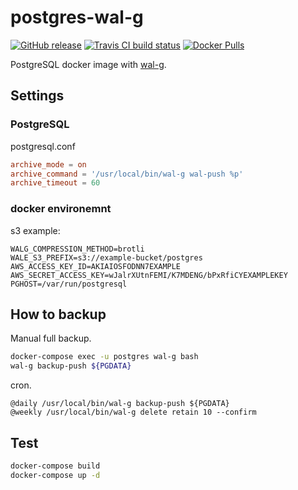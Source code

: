 # postgres-wal-g

[![GitHub release](https://img.shields.io/github/release/zyun-i/postgres-wal-g.svg)][releases]
[![Travis CI build status](https://img.shields.io/travis/zyun-i/postgres-wal-g/master.svg?label=Travis%20CI)][travis]
[![Docker Pulls](https://img.shields.io/docker/pulls/zyun1/postgres-wal-g.svg)][docker]

[releases]: https://github.com/zyun-i/postgres-wal-g/releases
[travis]: https://travis-ci.org/docker-library/postgres/branches
[docker]: https://hub.docker.com/r/zyun1/postgres-wal-g/

PostgreSQL docker image with [wal-g](https://github.com/wal-g/wal-g).

## Settings

### PostgreSQL

postgresql.conf

```conf
archive_mode = on
archive_command = '/usr/local/bin/wal-g wal-push %p'
archive_timeout = 60
```

### docker environemnt

s3 example:

```env
WALG_COMPRESSION_METHOD=brotli
WALE_S3_PREFIX=s3://example-bucket/postgres
AWS_ACCESS_KEY_ID=AKIAIOSFODNN7EXAMPLE
AWS_SECRET_ACCESS_KEY=wJalrXUtnFEMI/K7MDENG/bPxRfiCYEXAMPLEKEY
PGHOST=/var/run/postgresql
```

## How to backup

Manual full backup.

```sh
docker-compose exec -u postgres wal-g bash
wal-g backup-push ${PGDATA}
```

cron.

```
@daily /usr/local/bin/wal-g backup-push ${PGDATA}
@weekly /usr/local/bin/wal-g delete retain 10 --confirm
```

## Test

```sh
docker-compose build
docker-compose up -d
```

